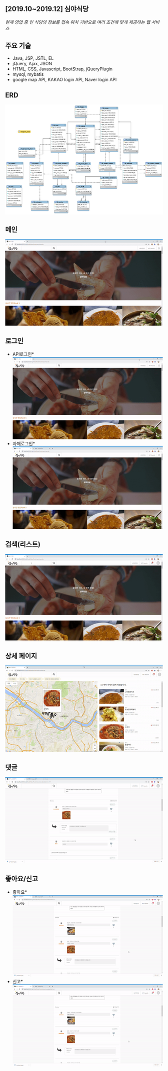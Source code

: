 ## [2019.10~2019.12] 심야식당
*현재 영업 중 인 식당의 정보를 
접속 위치 기반으로 여러 조건에 맞게 제공하는 웹 서비스*

## 주요 기술
- Java, JSP, JSTL, EL
- jQuery, Ajax, JSON
- HTML, CSS, Javascript, BootStrap, jQueryPlugin
- mysql, mybatis
- google map API, KAKAO login API,  Naver login API

## ERD
![](images/erd.png)

## 메인
![](images/메인.gif)

## 로그인
- API로그인*
![](images/네이버로그인.gif)
- 자체로그인*
![](images/스토어유저로그인.gif)

## 검색(리스트)
![](images/검색.gif)

## 상세 페이지
![](images/지도,가게상세.gif)

## 댓글
![](images/댓글.gif)

## 좋아요/신고
- 좋아요*
![](images/좋아요.gif)
- 신고*
![](images/좋아요.gif)
